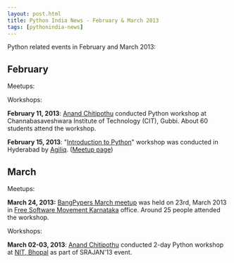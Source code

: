 ```yaml
---
layout: post.html
title: Python India News - February & March 2013
tags: [pythonindia-news]
---
```


Python related events in February and March 2013:

## February

Meetups:

Workshops:

**February 11, 2013**: [Anand Chitipothu][anand] conducted Python workshop at Channabasaveshwara Institute of Technology (CIT), Gubbi. About 60 students attend the workshop.

**February 15, 2013**: "[Introduction to Python][1]" workshop was conducted in Hyderabad by [Agiliq][]. ([Meetup page][2])

## March

Meetups:

**March 24, 2013:** [BangPypers March meetup][bangpypers-march] was held on 23rd, March 2013 in [Free Software Movement Karnataka][fsmk] office. Around 25 people attended the workshop.


Workshops:

**March 02-03, 2013**: [Anand Chitipothu][anand] conducted 2-day Python workshop at [NIT, Bhopal][nitb] as part of SRAJAN'13 event.

[anand]: http://anandology.com/
[nitb]: http://www.manit.ac.in/
[bangpypers-march]: http://bangalore.python.org.in/blog/2013/03/24/march-meetup-report/
[fsmk]: http://www.fsmk.org/
[1]: http://agiliq.com/blog/2013/02/introduction-to-python-workshop-on-february-15th-2/
[Agiliq]: http://agiliq.com/
[2]: http://www.meetup.com/Hyderabad-Python-Meetup-Group/events/103644162/

